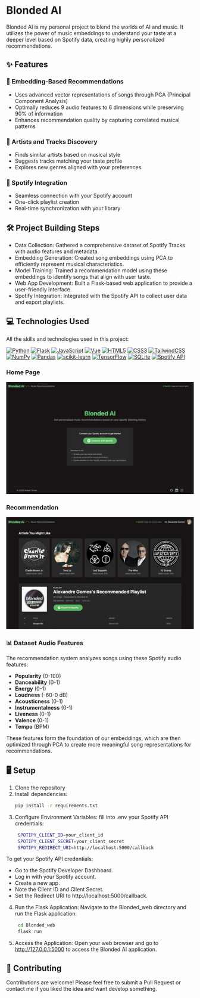 #  Blonded AI
Blonded AI is my personal project to blend the worlds of AI and music. It utilizes the power of music embeddings to understand your taste at a deeper level based on Spotify data, creating highly personalized recommendations.

## ✨ Features
### 🎯 Embedding-Based Recommendations
- Uses advanced vector representations of songs through PCA (Principal Component Analysis)
- Optimally reduces 9 audio features to 6 dimensions while preserving 90% of information
- Enhances recommendation quality by capturing correlated musical patterns
### 🎸 Artists and Tracks Discovery
- Finds similar artists based on musical style
- Suggests tracks matching your taste profile
- Explores new genres aligned with your preferences
### 🎵 Spotify Integration
- Seamless connection with your Spotify account
- One-click playlist creation
- Real-time synchronization with your library

## 🛠️ Project Building Steps
- Data Collection: Gathered a comprehensive dataset of Spotify Tracks with audio features and metadata.
- Embedding Generation: Created song embeddings using PCA to efficiently represent musical characteristics.
- Model Training: Trained a recommendation model using these embeddings to identify songs that align with user taste.
- Web App Development: Built a Flask-based web application to provide a user-friendly interface.
- Spotify Integration: Integrated with the Spotify API to collect user data and export playlists.

## 💻 Technologies Used
All the skills and technologies used in this project:

<p align="left">
<a href="https://www.python.org/" target="_blank" rel="noreferrer"><img src="https://cdn.jsdelivr.net/gh/devicons/devicon/icons/python/python-original.svg" width="36" height="36" alt="Python" /></a>
<a href="https://flask.palletsprojects.com/" target="_blank" rel="noreferrer"><img src="https://cdn.jsdelivr.net/gh/devicons/devicon/icons/flask/flask-original.svg" width="36" height="36" alt="Flask" /></a>
<a href="https://developer.mozilla.org/en-US/docs/Web/JavaScript" target="_blank" rel="noreferrer"><img src="https://cdn.jsdelivr.net/gh/devicons/devicon/icons/javascript/javascript-original.svg" width="36" height="36" alt="JavaScript" /></a>
<a href="https://vuejs.org/" target="_blank" rel="noreferrer"><img src="https://cdn.jsdelivr.net/gh/devicons/devicon/icons/vuejs/vuejs-original.svg" width="36" height="36" alt="Vue" /></a>
<a href="https://developer.mozilla.org/en-US/docs/Glossary/HTML5" target="_blank" rel="noreferrer"><img src="https://cdn.jsdelivr.net/gh/devicons/devicon/icons/html5/html5-original.svg" width="36" height="36" alt="HTML5" /></a>
<a href="https://www.w3.org/TR/CSS/#css" target="_blank" rel="noreferrer"><img src="https://cdn.jsdelivr.net/gh/devicons/devicon/icons/css3/css3-original.svg" width="36" height="36" alt="CSS3" /></a>
<a href="https://tailwindcss.com/" target="_blank" rel="noreferrer"><img src="https://raw.githubusercontent.com/danielcranney/readme-generator/main/public/icons/skills/tailwindcss-colored.svg" width="36" height="36" alt="TailwindCSS" /></a>
<a href="https://numpy.org/" target="_blank" rel="noreferrer"><img src="https://cdn.jsdelivr.net/gh/devicons/devicon/icons/numpy/numpy-original.svg" width="36" height="36" alt="NumPy" /></a>
<a href="https://pandas.pydata.org/" target="_blank" rel="noreferrer"><img src="https://cdn.jsdelivr.net/gh/devicons/devicon/icons/pandas/pandas-original.svg" width="36" height="36" alt="Pandas" /></a>
<a href="https://scikit-learn.org/" target="_blank" rel="noreferrer"><img src="https://upload.wikimedia.org/wikipedia/commons/0/05/Scikit_learn_logo_small.svg" width="36" height="36" alt="scikit-learn" /></a>
<a href="https://www.tensorflow.org/" target="_blank" rel="noreferrer"><img src="https://cdn.jsdelivr.net/gh/devicons/devicon/icons/tensorflow/tensorflow-original.svg" width="36" height="36" alt="TensorFlow" /></a>
<a href="https://www.sqlite.org/" target="_blank" rel="noreferrer"><img src="https://cdn.jsdelivr.net/gh/devicons/devicon/icons/sqlite/sqlite-original.svg" width="36" height="36" alt="SQLite" /></a>
<a href="https://developer.spotify.com/" target="_blank" rel="noreferrer"><img src="https://www.vectorlogo.zone/logos/spotify/spotify-icon.svg" width="36" height="36" alt="Spotify API" /></a>
</p>

### Home Page
![Home Page](/Blonded_web/static/img/Blond01.png)

### Recommendation
![Home Page](/Blonded_web/static/img/Blond02.png)

### 📊 Dataset Audio Features
The recommendation system analyzes songs using these Spotify audio features:

- **Popularity** (0-100)
- **Danceability** (0-1) 
- **Energy** (0-1)
- **Loudness** (-60-0 dB)
- **Acousticness** (0-1)
- **Instrumentalness** (0-1) 
- **Liveness** (0-1)
- **Valence** (0-1)
- **Tempo** (BPM)

These features form the foundation of our embeddings, which are then optimized through PCA to create more meaningful song representations for recommendations.

## 🖥️  Setup

1. Clone the repository
2. Install dependencies:
   ```bash
   pip install -r requirements.txt
3. Configure Environment Variables:
fill into .env your Spotify API credentials:
   ```bash
    SPOTIPY_CLIENT_ID=your_client_id
    SPOTIPY_CLIENT_SECRET=your_client_secret
    SPOTIPY_REDIRECT_URI=http://localhost:5000/callback
To get your Spotify API credentials:
- Go to the Spotify Developer Dashboard.
- Log in with your Spotify account.
- Create a new app.
- Note the Client ID and Client Secret.
- Set the Redirect URI to http://localhost:5000/callback.
4. Run the Flask Application:
Navigate to the Blonded_web directory and run the Flask application:
   ```bash
    cd Blonded_web
    flask run
5. Access the Application:
Open your web browser and go to http://127.0.0.1:5000 to access the Blonded AI application.

## 🤝 Contributing
Contributions are welcome! Please feel free to submit a Pull Request or contact me if you liked the idea and want develop something.

